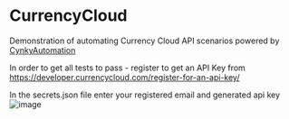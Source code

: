 # CurrencyCloud

Demonstration of automating Currency Cloud API scenarios powered by [CynkyAutomation](https://github.com/DeLaphante/CynkyAutomation)

In order to get all tests to pass - register to get an API Key from https://developer.currencycloud.com/register-for-an-api-key/

In the secrets.json file enter your registered email and generated api key
![image](https://github.com/DeLaphante/CurrencyCloud/assets/6398105/17c8385e-ae49-4a9b-aec0-c4ebafe5597f)


